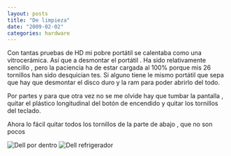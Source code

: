 ```yaml
---
layout: posts
title: "De limpieza"
date: "2009-02-02"
categories: hardware
---
```


Con tantas pruebas de HD mi pobre portátil se calentaba como una vitrocerámica. Así que a desmontar el portátil . Ha sido relativamente sencillo , pero la paciencia ha de estar cargada al 100% porque mis 26 tornillos han sido desquician tes. Si alguno tiene le mismo portátil que sepa que hay que desmontar el disco duro y la ram para poder abrirlo del todo.

Por partes y para que otra vez no se me olvide hay que tumbar la pantalla , quitar el plástico longitudinal del botón de encendido y quitar los tornillos del teclado.

Ahora lo fácil quitar todos los tornillos de la parte de abajo , que no son pocos

![](https://farm4.static.flickr.com/3453/3246376269_15f2f0b256.jpg?v=0 "Dell por dentro") ![](https://farm4.static.flickr.com/3090/3246376271_2427793ac3.jpg?v=0 "Dell refrigerador")
